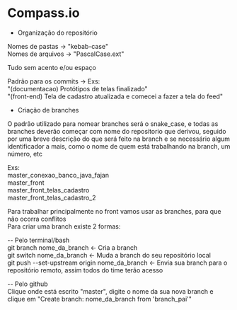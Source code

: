 # Compass.io

- Organização do repositório

Nomes de pastas -> "kebab-case"  
Nomes de arquivos -> "PascalCase.ext"

Tudo sem acento e/ou espaço

Padrão para os commits -> Exs:  
"(documentacao) Protótipos de telas finalizado"  
"(front-end) Tela de cadastro atualizada e comecei a fazer a tela do feed"

- Criação de branches

O padrão utilizado para nomear branches será o snake_case, e todas as branches deverão começar com
nome do repositorio que derivou, seguido por uma breve descrição do que será feito na branch
e se necessário algum identificador a mais, como o nome de quem está trabalhando na branch, um número, etc

Exs:  
master_conexao_banco_java_fajan  
master_front  
master_front_telas_cadastro  
master_front_telas_cadastro_2

Para trabalhar principalmente no front vamos usar as branches, para que não ocorra conflitos  
Para criar uma branch existe 2 formas:

-- Pelo terminal/bash  
  git branch nome_da_branch <- Cria a branch  
  git switch nome_da_branch <- Muda a branch do seu repositório local  
  git push --set-upstream origin nome_da_branch <- Envia sua branch para o repositório remoto, assim todos do time terão acesso  
  
-- Pelo github  
  Clique onde está escrito "master", digite o nome da sua nova branch e clique em "Create branch: nome_da_branch from 'branch_pai'"
